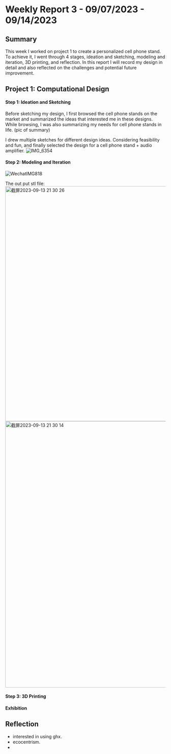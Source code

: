 # Weekly Report 3 - 09/07/2023 - 09/14/2023

## Summary 
This week I worked on project 1 to create a personalized cell phone stand. To achieve it, I went through 4 stages, ideation and sketching, modeling and iteration, 3D printing, and reflection. In this report I will record my design in detail and also reflected on the challenges and potential future improvement.

## Project 1: Computational Design

#### Step 1: Ideation and Sketching
Before sketching my design, I first browsed the cell phone stands on the market and summarized the ideas that interested me in these designs. While browsing, I was also summarizing my needs for cell phone stands in life.
(pic of summary)

I drew multiple sketches for different design ideas. Considering feasibility and fun, and finally selected the design for a cell phone stand + audio amplifier. 
![IMG_6354](https://github.com/Berkeley-MDes/tdf-fa23-PikaG/assets/74200423/7d2bebeb-3b60-45d5-9547-b1fe484f097e)


#### Step 2: Modeling and Iteration

![WechatIMG818](https://github.com/Berkeley-MDes/tdf-fa23-PikaG/assets/74200423/9fe3c1c1-3ef5-4df1-a15d-1cfd936be5a6)



The out put stl file:
<img width="736" alt="截屏2023-09-13 21 30 26" src="https://github.com/Berkeley-MDes/tdf-fa23-PikaG/assets/74200423/50f6b405-6fd9-4da8-be1f-a477bb74b0c9">
<img width="834" alt="截屏2023-09-13 21 30 14" src="https://github.com/Berkeley-MDes/tdf-fa23-PikaG/assets/74200423/a010668e-08a2-4ce6-be28-9f57a1bc8fa5">


#### Step 3: 3D Printing

#### Exhibition


## Reflection

- interested in using ghx.
- ecocentrism.
- 
